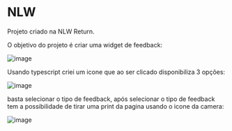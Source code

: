 # NLW  

Projeto criado na NLW Return.

O objetivo do projeto é criar uma widget de feedback:

![image](https://user-images.githubusercontent.com/107051909/174410599-58a85801-2810-4f17-9705-2a83c64bb67e.png)

Usando typescript criei um icone que ao ser clicado disponibiliza 3 opções: 

![image](https://user-images.githubusercontent.com/107051909/174410620-b0540912-a96f-4107-81a7-327dfe235164.png)

basta selecionar o tipo de feedback, após selecionar o tipo de feedback tem a possibilidade de tirar uma print da pagina usando o icone da camera: 

![image](https://user-images.githubusercontent.com/107051909/174410731-93820727-f071-4757-a361-368b4558b816.png)
